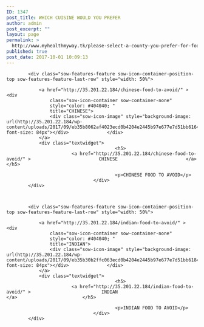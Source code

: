 ```yaml
---
ID: 1347
post_title: WHICH CUISINE WOULD YOU PREFER
author: admin
post_excerpt: ""
layout: page
permalink: >
  http://www.myhealthmyway.tk/please-select-a-county-you-prefer-for-food-avoid/
published: true
post_date: 2017-10-01 10:09:13
---
```

<div id="pl-1347"  class="panel-layout" ><div id="pg-1347-0"  class="panel-grid panel-no-style"  data-style="{&quot;background_display&quot;:&quot;tile&quot;,&quot;cell_alignment&quot;:&quot;flex-start&quot;}" ><div id="pgc-1347-0-0"  class="panel-grid-cell"  data-weight="1" ><div id="panel-1347-0-0-0" class="so-panel widget widget_sow-features panel-first-child panel-last-child" data-index="0" data-style="{&quot;background_display&quot;:&quot;tile&quot;}" ><div class="so-widget-sow-features so-widget-sow-features-default-015a7d704d63">
<div class="sow-features-list sow-features-responsive">

			
			
			<div class="sow-features-feature sow-icon-container-position-top sow-features-feature-last-row" style="width: 50%">

				<a href="http://35.201.22.184/chinese-food-to-avoid/" >				<div
					class="sow-icon-container sow-container-none"
                    style="color: #404040; "
					title="CHINESE">
					<div class="sow-icon-image" style="background-image: url(http://35.201.22.184/wp-content/uploads/2017/09/eb35b8062af4023ecd0b4204e2445b97e677e7d51bb6164491_1920.png); font-size: 84px"></div>				</div>
				</a>
				<div class="textwidget">
											<h5>
							<a href="http://35.201.22.184/chinese-food-to-avoid/" >							CHINESE							</a>						</h5>
					
											<p>CHINESE FOOD TO AVOID</p>					
									</div>
			</div>

		
			
			<div class="sow-features-feature sow-icon-container-position-top sow-features-feature-last-row" style="width: 50%">

				<a href="http://35.201.22.184/indian-food-to-avoid/" >				<div
					class="sow-icon-container sow-container-none"
                    style="color: #404040; "
					title="INDIAN">
					<div class="sow-icon-image" style="background-image: url(http://35.201.22.184/wp-content/uploads/2017/09/eb35b30b2ffc063ecd0b4204e2445b97e677e7d51bb6184593_1920.png); font-size: 84px"></div>				</div>
				</a>
				<div class="textwidget">
											<h5>
							<a href="http://35.201.22.184/indian-food-to-avoid/" >							INDIAN							</a>						</h5>
					
											<p>INDIAN FOOD TO AVOID</p>					
									</div>
			</div>

			
</div>
</div></div></div></div></div>